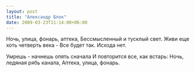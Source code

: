 ```yaml
---
layout: post
title: "Александр Блок"
date: 2009-03-23T11:14:00+06:00
---
```


<div class='post'>
Ночь, улица, фонарь, аптека,
Бессмысленный и тусклый свет.
Живи еще хоть четверть века -
Все будет так. Исхода нет.

Умрешь - начнешь опять сначала
И повторится все, как встарь:
Ночь, ледяная рябь канала,
Аптека, улица, фонарь.</div>
